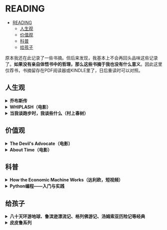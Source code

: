 # READING

- [READING](#reading)
  - [人生观](#人生观)
  - [价值观](#价值观)
  - [科普](#科普)
  - [给孩子](#给孩子)

原本我还在此记录了一些书摘。但后来发现，我基本上不会再回头品味这些记录了。**如果没有亲自体悟书中的哲理，那么这些书摘于我也没有什么意义**。因此这里仅荐书，书摘留存在PDF阅读器或KINDLE里了，日后重读时可以对照。

## 人生观

<details>
<summary><b>乔布斯传</b></summary>

人生中很多不起眼的经历也是有意义的。乔布斯早年学习艺术，对今后苹果字体设计大有裨益。

</details>

<details>
<summary><b>WHIPLASH（电影）</b></summary>

THERE ARE NO TWO WORDS IN THE ENGLISH LANGUAGE MORE HARMFUL THAN "GOOD JOB".

极度的努力，才能让人伟大。

</details>

<details>
<summary><b>当我谈跑步时，我谈些什么（村上春树）</b></summary>

从跑步中窥见大师人生观。

</details>

## 价值观

<details>
<summary><b>The Devil's Advocate（电影）</b></summary>

虚荣是人类最大的原罪（vanity is my favorite sin）。

当我们追求无穷无尽的名声，财富，权力时，我们也会失去所有，甚至到头来一无所有。

</details>

<details>
<summary><b>About Time（电影）</b></summary>

人生最美好的不是财富和荣誉，而是琐碎的细节。

因此，即便拥有穿越过去的超能力，我们也要学会面对遗憾、积极地面对每一天，而不是回到过去弥补遗憾。

</details>

## 科普

<details>
<summary><b>How the Economic Machine Works（达利欧，短视频）</b></summary>

快速了解经济是怎么运行的、经济周期是怎么回事。

</details>

<details>
<summary><b>Python编程——入门与实践</b></summary>

跳过了繁杂的各种函数和方法，挑重点和典型介绍，入门很轻松。其实学语言语法是最重要的，单词并不是最重要的。

</details>

## 给孩子

<details>
<summary><b>八十天环游地球、鲁滨逊漂流记、格列佛游记、汤姆索亚历险记等经典</b></summary>

想象力的巅峰。

</details>

<details>
<summary><b>皮皮鲁系列</b></summary>

特别是生化保姆、魔方大厦、压缩人生7天、保卫叛逆者、细菌老大、419宗罪。

看童书看出了好莱坞大片的感觉。其中419宗罪还会科普刑法，很有意义。

</details>

